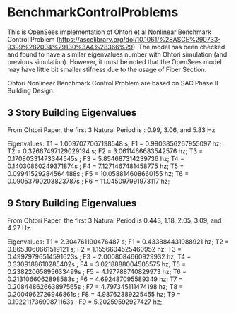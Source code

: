 # BenchmarkControlProblems

This is OpenSees implementation of Ohtori et al Nonlinear Benchmark Control Problem (https://ascelibrary.org/doi/10.1061/%28ASCE%290733-9399%282004%29130%3A4%28366%29). The model has been checked and found to have a similar eigenvalues number with Ohtori simulation (and previous simulation). However, it must be noted that the OpenSees model may have little bit smaller stifness due to the usage of Fiber Section.

Ohtori Nonlinear Benchmark Control Problem are based on SAC Phase II Building Design.

## 3 Story Building Eigenvalues
From Ohtori Paper, the first 3 Natural Period is : 0.99, 3.06, and 5.83 Hz

Eigenvalues:
T1 = 1.0097077067198548 s; F1 = 0.9903856267955097 hz;
T2 = 0.32667497129029194 s; F2 = 3.0611466683542576 hz;
T3 = 0.17080331473344545s ; F3 = 5.854687314239736 hz;
T4 = 0.14030860249371874s ; F4 = 7.1271467481458775 hz;
T5 = 0.09941529284564488s ; F5 = 10.058814608660155 hz;
T6 = 0.09053790203823787s ; F6 = 11.045097991973117 hz;

## 9 Story Building Eigenvalues
From Ohtori Paper, the first 3 Natural Period is 0.443, 1.18, 2.05, 3.09, and 4.27 Hz.

Eigenvalues:
T1 = 2.304761190476487 s; F1 = 0.433884431988921 hz;
T2 = 0.8653060661519121 s; F2 = 1.1556604525460952 hz;
T3 = 0.49979796514591623s ; F3 = 2.0008084660929932 hz;
T4 = 0.3309188610285402s ; F4 = 3.0218888004505575 hz;
T5 = 0.23822065895633499s ; F5 = 4.197788740829973 hz;
T6 = 0.2131066062898583s ; F6 = 4.692487095589349 hz;
T7 = 0.20844862663897565s ; F7 = 4.797345111474198 hz;
T8 = 0.2004962726946861s ; F8 = 4.98762389225455 hz;
T9 = 0.19221173690871163s ; F9 = 5.20259592927427 hz;
